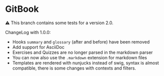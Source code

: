 GitBook
=======

:warning: This branch contains some tests for a version 2.0.

ChangeLog with 1.0.0:

- Hooks `summary` and `glossary` (after and before) have been removed
- Add support for AsciiDoc
- Exercises and Quizzes are no longer parsed in the markdown parser
- You can now also use the `.markdown` extension for markdown files
- Templates are rendered with nunjucks instead of swig, syntax is almost compatible, there is some changes with contexts and filters.
